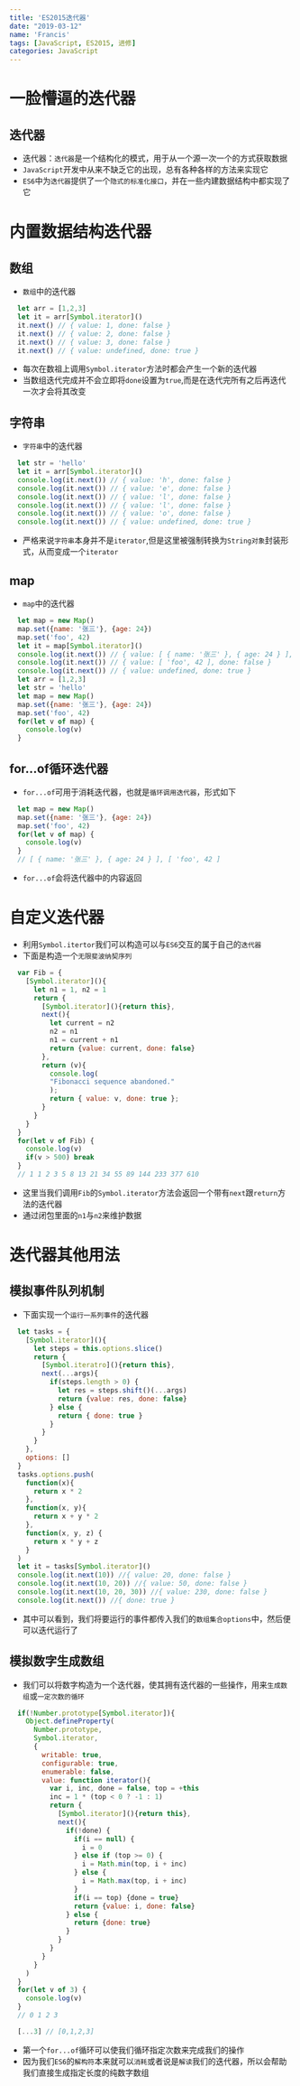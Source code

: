 ```yaml
---
title: 'ES2015迭代器'
date: "2019-03-12"
name: 'Francis'
tags: [JavaScript, ES2015, 进修]
categories: JavaScript
---
```


# 一脸懵逼的迭代器

## 迭代器

- 迭代器：`迭代器`是一个结构化的模式，用于从一个源一次一个的方式获取数据
- `JavaScript`开发中从来不缺乏它的出现，总有各种各样的方法来实现它
- `ES6`中为`迭代器`提供了一个`隐式的标准化接口`，并在一些内建数据结构中都实现了它

<!--more-->


# 内置数据结构迭代器

## 数组

- `数组`中的迭代器

```js
  let arr = [1,2,3]
  let it = arr[Symbol.iterator]()
  it.next() // { value: 1, done: false }
  it.next() // { value: 2, done: false }
  it.next() // { value: 3, done: false }
  it.next() // { value: undefined, done: true }
```

- 每次在数祖上调用`Symbol.iterator`方法时都会产生一个新的迭代器
- 当数组迭代完成并不会立即将`done`设置为`true`,而是在迭代完所有之后再迭代一次才会将其改变

## 字符串

- `字符串`中的迭代器

```js
  let str = 'hello'
  let it = arr[Symbol.iterator]()
  console.log(it.next()) // { value: 'h', done: false }
  console.log(it.next()) // { value: 'e', done: false }
  console.log(it.next()) // { value: 'l', done: false }
  console.log(it.next()) // { value: 'l', done: false }
  console.log(it.next()) // { value: 'o', done: false }
  console.log(it.next()) // { value: undefined, done: true }
```

- 严格来说`字符串`本身并不是`iterator`,但是这里被强制转换为`String对象`封装形式，从而变成一个`iterator`

## map

- `map`中的迭代器

```js
  let map = new Map()
  map.set({name: '张三'}, {age: 24})
  map.set('foo', 42)
  let it = map[Symbol.iterator]()
  console.log(it.next()) // { value: [ { name: '张三' }, { age: 24 } ], done: false }
  console.log(it.next()) // { value: [ 'foo', 42 ], done: false }
  console.log(it.next()) // { value: undefined, done: true }
  let arr = [1,2,3]
  let str = 'hello'
  let map = new Map()
  map.set({name: '张三'}, {age: 24})
  map.set('foo', 42)
  for(let v of map) {
    console.log(v)
  }
```

## for...of循环迭代器

- `for...of`可用于消耗迭代器，也就是`循环调用迭代器`，形式如下

```js
  let map = new Map()
  map.set({name: '张三'}, {age: 24})
  map.set('foo', 42)
  for(let v of map) {
    console.log(v)
  }
  // [ { name: '张三' }, { age: 24 } ], [ 'foo', 42 ]
```

- `for...of`会将迭代器中的内容返回

# 自定义迭代器

- 利用`Symbol.itertor`我们可以构造可以与`ES6`交互的属于自己的`迭代器`
- 下面是构造一个`无限斐波纳契序列`

```js
  var Fib = {
    [Symbol.iterator](){
      let n1 = 1, n2 = 1
      return {
        [Symbol.iterator](){return this},
        next(){
          let current = n2
          n2 = n1
          n1 = current + n1
          return {value: current, done: false}
        },
        return (v){
          console.log(
          "Fibonacci sequence abandoned."
          );
          return { value: v, done: true }; 
        }
      }
    }
  }
  for(let v of Fib) {
    console.log(v)
    if(v > 500) break
  }
  // 1 1 2 3 5 8 13 21 34 55 89 144 233 377 610
```

- 这里当我们调用`Fib`的`Symbol.iterator`方法会返回一个带有`next`跟`return`方法的迭代器
- 通过闭包里面的`n1`与`n2`来维护数据

# 迭代器其他用法

## 模拟事件队列机制
- 下面实现一个`运行一系列事件`的迭代器

```js
  let tasks = {
    [Symbol.iterator](){
      let steps = this.options.slice()
      return {
        [Symbol.iteratro](){return this},
        next(...args){
          if(steps.length > 0) {
            let res = steps.shift()(...args)
            return {value: res, done: false}
          } else {
            return { done: true }
          }
        }
      }
    },
    options: []
  }
  tasks.options.push(
    function(x){
      return x * 2
    },
    function(x, y){
      return x + y * 2
    },
    function(x, y, z) {
      return x * y + z
    }
  )
  let it = tasks[Symbol.iterator]()
  console.log(it.next(10)) //{ value: 20, done: false } 
  console.log(it.next(10, 20)) //{ value: 50, done: false }
  console.log(it.next(10, 20, 30)) //{ value: 230, done: false }
  console.log(it.next()) //{ done: true }
```

- 其中可以看到，我们将要运行的事件都传入我们的`数组集合options`中，然后便可以迭代运行了

## 模拟数字生成数组

- 我们可以将数字构造为一个迭代器，使其拥有迭代器的一些操作，用来`生成数组`或`一定次数的循环`

```js
  if(!Number.prototype[Symbol.iterator]){
    Object.defineProperty(
      Number.prototype,
      Symbol.iterator,
      {
        writable: true,
        configurable: true,
        enumerable: false,
        value: function iterator(){
          var i, inc, done = false, top = +this
          inc = 1 * (top < 0 ? -1 : 1)
          return {
            [Symbol.iterator](){return this},
            next(){
              if(!done) {
                if(i == null) {
                  i = 0
                } else if (top >= 0) {
                  i = Math.min(top, i + inc)
                } else {
                  i = Math.max(top, i + inc)
                }
                if(i == top) {done = true}
                return {value: i, done: false}
              } else {
                return {done: true}
              }
            }
          }
        }
      }
    )
  }
  for(let v of 3) {
    console.log(v)
  }
  // 0 1 2 3

  [...3] // [0,1,2,3]
```

- 第一个`for...of`循环可以使我们循环指定次数来完成我们的操作
- 因为我们`ES6`的`解构符`本来就可以`消耗`或者说是`解读`我们的迭代器，所以会帮助我们直接生成指定长度的纯数字数组


